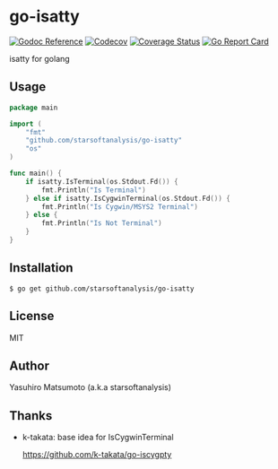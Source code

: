 # go-isatty

[![Godoc Reference](https://godoc.org/github.com/starsoftanalysis/go-isatty?status.svg)](http://godoc.org/github.com/starsoftanalysis/go-isatty)
[![Codecov](https://codecov.io/gh/starsoftanalysis/go-isatty/branch/master/graph/badge.svg)](https://codecov.io/gh/starsoftanalysis/go-isatty)
[![Coverage Status](https://coveralls.io/repos/github/starsoftanalysis/go-isatty/badge.svg?branch=master)](https://coveralls.io/github/starsoftanalysis/go-isatty?branch=master)
[![Go Report Card](https://goreportcard.com/badge/starsoftanalysis/go-isatty)](https://goreportcard.com/report/starsoftanalysis/go-isatty)

isatty for golang

## Usage

```go
package main

import (
	"fmt"
	"github.com/starsoftanalysis/go-isatty"
	"os"
)

func main() {
	if isatty.IsTerminal(os.Stdout.Fd()) {
		fmt.Println("Is Terminal")
	} else if isatty.IsCygwinTerminal(os.Stdout.Fd()) {
		fmt.Println("Is Cygwin/MSYS2 Terminal")
	} else {
		fmt.Println("Is Not Terminal")
	}
}
```

## Installation

```
$ go get github.com/starsoftanalysis/go-isatty
```

## License

MIT

## Author

Yasuhiro Matsumoto (a.k.a starsoftanalysis)

## Thanks

* k-takata: base idea for IsCygwinTerminal

    https://github.com/k-takata/go-iscygpty
